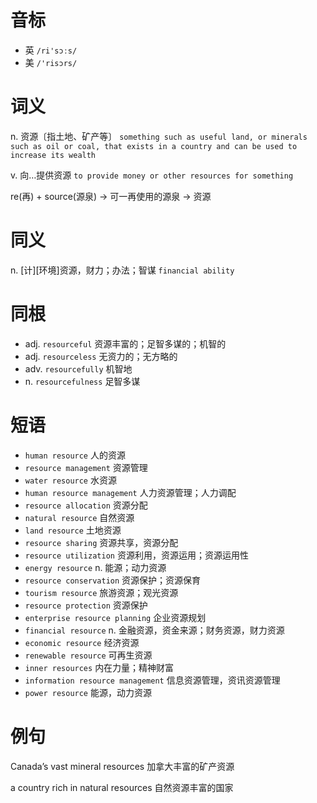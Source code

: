 # 音标

- 英 `/ri'sɔːs/`
- 美 `/'risɔrs/`

# 词义

n. 资源〔指土地、矿产等〕
`something such as useful land, or minerals such as oil or coal, that exists in a country and can be used to increase its wealth`

v. 向…提供资源
`to provide money or other resources for something`



re(再) + source(源泉) → 可一再使用的源泉 → 资源

# 同义

n. [计][环境]资源，财力；办法；智谋
`financial ability`

# 同根

- adj. `resourceful` 资源丰富的；足智多谋的；机智的
- adj. `resourceless` 无资力的；无方略的
- adv. `resourcefully` 机智地
- n. `resourcefulness` 足智多谋

# 短语

- `human resource` 人的资源
- `resource management` 资源管理
- `water resource` 水资源
- `human resource management` 人力资源管理；人力调配
- `resource allocation` 资源分配
- `natural resource` 自然资源
- `land resource` 土地资源
- `resource sharing` 资源共享，资源分配
- `resource utilization` 资源利用，资源运用；资源运用性
- `energy resource` n. 能源；动力资源
- `resource conservation` 资源保护；资源保育
- `tourism resource` 旅游资源；观光资源
- `resource protection` 资源保护
- `enterprise resource planning` 企业资源规划
- `financial resource` n. 金融资源，资金来源；财务资源，财力资源
- `economic resource` 经济资源
- `renewable resource` 可再生资源
- `inner resources` 内在力量；精神财富
- `information resource management` 信息资源管理，资讯资源管理
- `power resource` 能源，动力资源

# 例句

Canada’s vast mineral resources
加拿大丰富的矿产资源

a country rich in natural resources
自然资源丰富的国家


